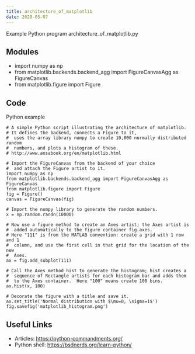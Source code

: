 ```yaml
---
title: architecture_of_matplotlib
date: 2020-05-07
---
```

Example Python program architecture_of_matplotlib.py

## Modules

* import numpy as np
* from matplotlib.backends.backend_agg import FigureCanvasAgg as FigureCanvas
* from matplotlib.figure import Figure

## Code

Python example

    # A simple Python script illustrating the architecture of matplotlib.
    # It defines the backend, connects a Figure to it,
    #  uses the array library numpy to create 10,000 normally distributed random
    #  numbers, and plots a histogram of these.
    # http://www.aosabook.org/en/matplotlib.html
    
    # Import the FigureCanvas from the backend of your choice
    #  and attach the Figure artist to it.
    import numpy as np
    from matplotlib.backends.backend_agg import FigureCanvasAgg as FigureCanvas
    from matplotlib.figure import Figure
    fig = Figure()
    canvas = FigureCanvas(fig)
    
    # Import the numpy library to generate the random numbers.
    x = np.random.randn(10000)
    
    # Now use a figure method to create an Axes artist; the Axes artist is
    #  added automatically to the figure container fig.axes.
    # Here "111" is from the MATLAB convention: create a grid with 1 row and 1
    #  column, and use the first cell in that grid for the location of the new
    #  Axes.
    ax = fig.add_subplot(111)
    
    # Call the Axes method hist to generate the histogram; hist creates a
    #  sequence of Rectangle artists for each histogram bar and adds them
    #  to the Axes container.  Here "100" means create 100 bins.
    ax.hist(x, 100)
    
    # Decorate the figure with a title and save it.
    ax.set_title('Normal distribution with $\mu=0, \sigma=1$')
    fig.savefig('matplotlib_histogram.png')
    

## Useful Links

- Articles: https://python-commandments.org/
- Python shell: https://bsdnerds.org/learn-python/
